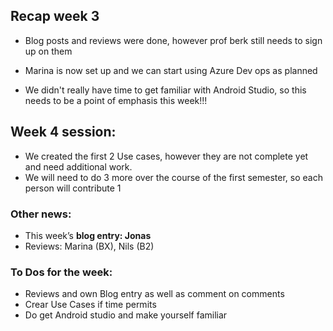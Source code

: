 ## Recap week 3
-	Blog posts and reviews were done, however prof berk still needs to sign up on them

-	Marina is now set up and we can start using Azure Dev ops as planned

- We didn't really have time to get familiar with Android Studio, so this needs to be a point of emphasis this week!!!

## Week 4 session:

- We created the first 2 Use cases, however they are not complete yet and need additional work.
- We will need to do 3 more over the course of the first semester, so each person will contribute 1


### Other news:  
- This week’s **blog entry: Jonas**  
- Reviews: Marina (BX), Nils (B2)

### To Dos for the week:
 - Reviews and own Blog entry as well as comment on comments  
 - Crear Use Cases if time permits
 - Do get Android studio and make yourself familiar
